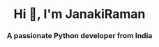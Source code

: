 <h1 align="center">Hi 👋, I'm JanakiRaman</h1>
<h3 align="center">A passionate Python developer from India</h3>

